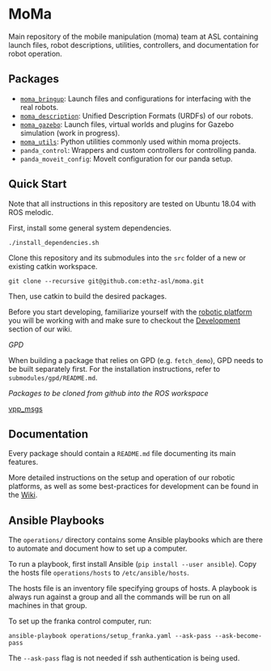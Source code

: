 # MoMa

Main repository of the mobile manipulation (moma) team at ASL containing launch files, robot descriptions, utilities, controllers, and documentation for robot operation.

## Packages

- [`moma_bringup`](moma_bringup/README.md): Launch files and configurations for interfacing with the real robots.
- [`moma_description`](moma_description/README.md): Unified Description Formats (URDFs) of our robots.
- [`moma_gazebo`](moma_gazebo/README.md): Launch files, virtual worlds and plugins for Gazebo simulation (work in progress).
- [`moma_utils`](moma_utils/README.md): Python utilities commonly used within moma projects.
- `panda_control`: Wrappers and custom controllers for controlling panda.
- `panda_moveit_config`: MoveIt configuration for our panda setup.

## Quick Start

Note that all instructions in this repository are tested on Ubuntu 18.04 with ROS melodic.

First, install some general system dependencies.

```
./install_dependencies.sh
```

Clone this repository and its submodules into the `src` folder of a new or existing catkin workspace.

```
git clone --recursive git@github.com:ethz-asl/moma.git
```

Then, use catkin to build the desired packages.

Before you start developing, familiarize yourself with the [robotic platform](https://github.com/ethz-asl/moma/wiki/Robots) you will be working with and make sure to checkout the [Development](https://github.com/ethz-asl/moma/wiki/Development) section of our wiki.

*GPD*

When building a package that relies on GPD (e.g. `fetch_demo`), GPD needs to be built separately first. For the installation instructions, refer to `submodules/gpd/README.md`.

*Packages to be cloned from github into the ROS workspace*

[vpp_msgs](https://github.com/ethz-asl/vpp_msgs)

## Documentation

Every package should contain a `README.md` file documenting its main features.

More detailed instructions on the setup and operation of our robotic platforms, as well as some best-practices for development can be found in the [Wiki](https://github.com/ethz-asl/moma/wiki).

## Ansible Playbooks

The `operations/` directory contains some Ansible playbooks which are there to automate and document how to set up a computer.

To run a playbook, first install Ansible (`pip install --user ansible`). Copy the hosts file `operations/hosts` to `/etc/ansible/hosts`.

The hosts file is an inventory file specifying groups of hosts. A playbook is always run against a group and all the commands will be run on all machines in that group.

To set up the franka control computer, run:
```
ansible-playbook operations/setup_franka.yaml --ask-pass --ask-become-pass
```
The `--ask-pass` flag is not needed if ssh authentication is being used.

